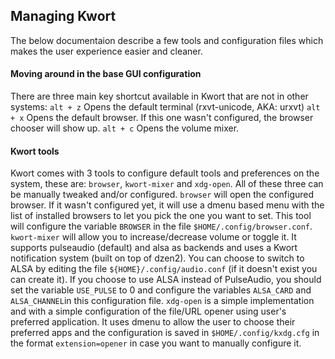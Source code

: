 ## Managing Kwort

The below documentaion describe a few tools and configuration files which makes the user experience easier and cleaner.

#### Moving around in the base GUI configuration

There are three main key shortcut available in Kwort that are not in other systems:
`alt + z` Opens the default terminal (rxvt-unicode, AKA: urxvt)
`alt + x` Opens the default browser. If this one wasn't configured, the browser chooser will show up.
`alt + c` Opens the volume mixer.

#### Kwort tools

Kwort comes with 3 tools to configure default tools and preferences on the system, these are: `browser`, `kwort-mixer` and `xdg-open`.
All of these three can be manually tweaked and/or configured.
`browser` will open the configured browser. If it wasn't configured yet, it will use a dmenu based menu with the list of installed browsers to let you pick the one you want to set. This tool will configure the variable `BROWSER` in the file `$HOME/.config/browser.conf`.
`kwort-mixer` will allow you to increase/decrease volume or toggle it. It supports pulseaudio (default) and alsa as backends and uses a Kwort notification system (built on top of dzen2). You can choose to switch to ALSA by editing the file `${HOME}/.config/audio.conf` (if it doesn't exist you can create it). If you choose to use	ALSA instead of PulseAudio, you should set the variable `USE_PULSE` to 0 and configure the variables `ALSA_CARD` and `ALSA_CHANNEL`in this configuration file.
`xdg-open` is a simple implementation and with a simple configuration of the file/URL opener using user's preferred application. It uses dmenu to allow the user to choose their preferred apps and the configuration is saved in `$HOME/.config/kxdg.cfg` in the format `extension=opener` in case you want to manually configure it.

